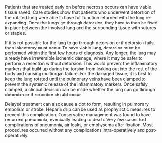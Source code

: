 Patients that are treated early on before necrosis occurs can have viable tissue saved. Case studies show that patients who underwent detorsion of the rotated lung were able to have full function returned with the lung re-expanding. Once the lungs go through detorsion, they have to then be fixed in place between the involved lung and the surrounding tissue with sutures or staples.

If it is not possible for the lung to go through detorsion or if detorsion fails, then lobectomy must occur. To save viable lung, detorsion must be performed within the first few hours of diagnosis. Any longer, the lung may already have irreversible ischemic damage, where it may be safer to perform a resection without detorsion. This would prevent the inflammatory markers that build up during the torsion from leaking out into the rest of the body and causing multiorgan failure. For the damaged tissue, it is best to keep the lung rotated until the pulmonary veins have been clamped to prevent the systemic release of the inflammatory markers. Once safely clamped, a clinical decision can be made whether the lung can go through detorsion or if resection should occur.

Delayed treatment can also cause a clot to form, resulting in pulmonary embolism or stroke. Heparin drip can be used as prophylactic measures to prevent this complication. Conservative management was found to have recurrent pneumonia, eventually leading to death. Very few cases had complications of pneumonia, air leaks, or emphysema after fixation. Most procedures occurred without any complications intra-operatively and post-operatively.